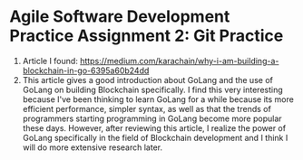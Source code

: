 # Agile Software Development Practice Assignment 2: Git Practice
1. Article I found: https://medium.com/karachain/why-i-am-building-a-blockchain-in-go-6395a60b24dd
2. This article gives a good introduction about GoLang and the use of GoLang on building Blockchain specifically. I find this very interesting because I've been thinking to learn GoLang for a while because its more efficient performance, simpler syntax, as well as that the trends of programmers starting programming in GoLang become more popular these days. However, after reviewing this article, I realize the power of GoLang specifically in the field of Blockchain development and I think I will do more extensive research later. 